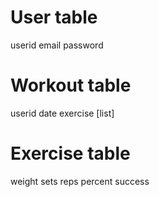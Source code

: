 # User table
userid
email
password

# Workout table
userid
date
exercise [list]

# Exercise table
weight
sets
reps
percent success